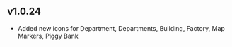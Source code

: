 ## v1.0.24
- Added new icons for Department, Departments, Building, Factory, Map Markers, Piggy Bank